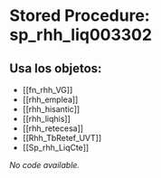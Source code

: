 # Stored Procedure: sp_rhh_liq003302

## Usa los objetos:
- [[fn_rhh_VG]]
- [[rhh_emplea]]
- [[rhh_hisantic]]
- [[rhh_liqhis]]
- [[rhh_retecesa]]
- [[Rhh_TbRetef_UVT]]
- [[Sp_rhh_LiqCte]]

*No code available.*
